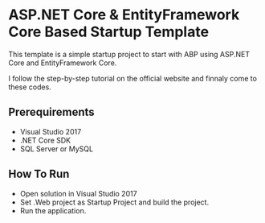 # ASP.NET Core & EntityFramework Core Based Startup Template

This template is a simple startup project to start with ABP
using ASP.NET Core and EntityFramework Core.

I follow the step-by-step tutorial on the official website and finnaly come to these codes.

## Prerequirements

* Visual Studio 2017
* .NET Core SDK
* SQL Server or MySQL

## How To Run

* Open solution in Visual Studio 2017
* Set .Web project as Startup Project and build the project.
* Run the application.
